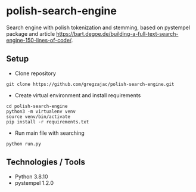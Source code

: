 # polish-search-engine
Search engine with polish tokenization and stemming, based on pystempel package and article https://bart.degoe.de/building-a-full-text-search-engine-150-lines-of-code/.

## Setup

- Clone repository
```buildoutcfg
git clone https://github.com/gregzajac/polish-search-engine.git
```
- Create virtual environment and install requirements
```buildoutcfg
cd polish-search-engine
python3 -m virtualenv venv
source venv/bin/activate
pip install -r requirements.txt
```
- Run main file with searching
```buildoutcfg
python run.py
```

## Technologies / Tools

- Python 3.8.10
- pystempel 1.2.0
